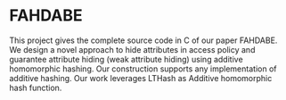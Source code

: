 # FAHDABE
This project gives the complete source code in C of our paper FAHDABE. We design a novel approach to hide attributes in access policy and guarantee attribute hiding (weak attribute hiding) using additive homomorphic hashing. Our construction supports any implementation of additive hashing. Our work leverages LTHash as Additive homomorphic hash function.
